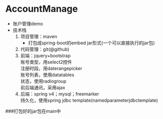 # AccountManage
* 账户管理demo  
* 技术栈  
	1. 项目管理：maven  
		- 打包成spring-boot的embed jar形式(一个可以直接执行的jar包)  
	2. 代码管理：git(@github)  
	3. 前端：jquery+bootstrap  
		账号类型，用select2控件  
		注册时段，用daterangepicker  
		账号列表，使用datatables  
		状态，使用radiogroup  
		前后端通讯，采用ajax  
	4. 后端：spring v4；mysql；freemarker  
		持久化，使用spring jdbc template(namedparameterjdbctemplate)


###打包好的jar包在main中
